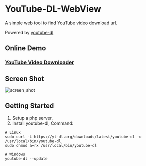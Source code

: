 # YouTube-DL-WebView

A simple web tool to find YouTube video download url.

Powered by [youtube-dl](https://github.com/ytdl-org/youtube-dl)

## Online Demo
### [YouTube Video Downloader](http://52.69.248.23/youtube/)

## Screen Shot
![screen_shot](https://i.imgur.com/MFrVaTl.png)

## Getting Started

1. Setup a php server.
2. Install youtube-dl, Command:

```
# Linux
sudo curl -L https://yt-dl.org/downloads/latest/youtube-dl -o /usr/local/bin/youtube-dl
sudo chmod a+rx /usr/local/bin/youtube-dl

# Windows
youtube-dl --update
```
